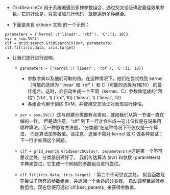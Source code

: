* GridSearchCV 用于系统地遍历多种参数组合，通过交叉验证确定最佳效果参数。它的好处是，只需增加几行代码，就能遍历多种组合。

* 下面是来自 sklearn 文档 的一个示例：
```
parameters = {'kernel':('linear', 'rbf'), 'C':[1, 10]}
svr = svm.SVC()
clf = grid_search.GridSearchCV(svr, parameters)
clf.fit(iris.data, iris.target)

```
* 让我们逐行进行说明。
    * `parameters = {'kernel':('linear', 'rbf'), 'C':[1, 10]}`
        * 参数字典以及他们可取的值。在这种情况下，他们在尝试找到 kernel（可能的选择为 'linear' 和 'rbf' ）和 C（可能的选择为1和10）
        的最佳组合。这时，会自动生成一个不同（kernel、C）参数值组成的“网格”:
        ('rbf', 1)	('rbf', 10)  ('linear', 1)	('linear', 10)
        * 各组合均用于训练 SVM，并使用交叉验证对表现进行评估。
        
    * `svr = svm.SVC()` :这与创建分类器有点类似，就如我们从第一节课一直在做的一样。
    但是请注意，“clf” 到下一行才会生成—这儿仅仅是在说采用哪种算法。另一种思考方法是，“分类器”在这种情况下不仅仅是一个算法，
    而是算法加参数值。请注意，这里不需对 kernel 或 C 做各种尝试；下一行才处理这个问题。

    * `clf = grid_search.GridSearchCV(svr, parameters)`:v这是第一个不可思议之处，分类器创建好了。
     我们传达算法 (svr) 和参数 (parameters) 字典来尝试，它生成一个网格的参数组合进行尝试。

    * `clf.fit(iris.data, iris.target)` ：第二个不可思议之处。 拟合函数现在尝试了所有的参数组合，并返回一个合适的分类器，
    自动调整至最佳参数组合。现在您便可通过 clf.best_params_ 来获得参数值。